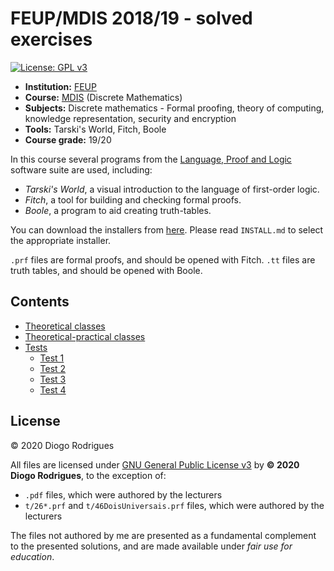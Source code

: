 # FEUP/MDIS 2018/19 - solved exercises

[![License: GPL v3](https://img.shields.io/badge/License-GPLv3-blue.svg)](https://www.gnu.org/licenses/gpl-3.0)

- **Institution:** [FEUP](https://sigarra.up.pt/feup/en/web_page.Inicial)
- **Course:** [MDIS](https://sigarra.up.pt/feup/en/UCURR_GERAL.FICHA_UC_VIEW?pv_ocorrencia_id=419984) (Discrete Mathematics)
- **Subjects:** Discrete mathematics - Formal proofing, theory of computing, knowledge representation, security and encryption
- **Tools:** Tarski's World, Fitch, Boole
- **Course grade:** 19/20

In this course several programs from the [Language, Proof and Logic](https://www.gradegrinder.net/Products/lpl-index.html) software suite are used, including:
- *Tarski's World*, a visual introduction to the language of first-order logic.
- *Fitch*, a tool for building and checking formal proofs. 
- *Boole*, a program to aid creating truth-tables.

You can download the installers from [here](https://drive.google.com/drive/folders/1wqOt26hPS3a-fYxNDCUDqZwGMn343ypH?usp=sharing). Please read `INSTALL.md` to select the appropriate installer.

`.prf` files are formal proofs, and should be opened with Fitch. `.tt` files are truth tables, and should be opened with Boole.

## Contents

- [Theoretical classes](t)
- [Theoretical-practical classes](tp)
- [Tests](tests)
    - [Test 1](tests/test1)
    - [Test 2](tests/test2)
    - [Test 3](tests/test3)
    - [Test 4](tests/test4)

## License

© 2020 Diogo Rodrigues

All files are licensed under [GNU General Public License v3](LICENSE) by **© 2020 Diogo Rodrigues**, to the exception of:
- `.pdf` files, which were authored by the lecturers
- `t/26*.prf` and `t/46DoisUniversais.prf` files, which were authored by the lecturers

The files not authored by me are presented as a fundamental complement to the presented solutions, and are made available under *fair use for education*.
